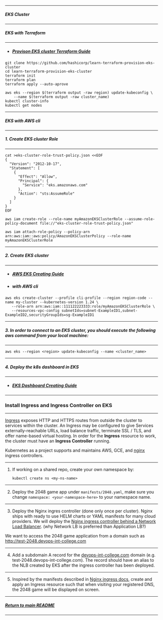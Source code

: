 *********************************************************************
##### EKS Cluster
*********************************************************************
##### EKS with Terraform
*********************************************************************
- ##### [Provison EKS cluster Terraform Guide](https://developer.hashicorp.com/terraform/tutorials/kubernetes/eks)
```shell
git clone https://github.com/hashicorp/learn-terraform-provision-eks-cluster
cd learn-terraform-provision-eks-cluster
terraform init
terraform plan
terraform apply --auto-aprove
```
```shell
aws eks --region $(terraform output -raw region) update-kubeconfig \
    --name $(terraform output -raw cluster_name)
kubectl cluster-info
kubectl get nodes
```
*********************************************************************
##### EKS with AWS cli
*********************************************************************
##### 1. Create EKS cluster Role
*********************************************************************
```shell
cat >eks-cluster-role-trust-policy.json <<EOF
{
  "Version": "2012-10-17",
  "Statement": [
    {
      "Effect": "Allow",
      "Principal": {
        "Service": "eks.amazonaws.com"
      },
      "Action": "sts:AssumeRole"
    }
  ]
}
EOF
```

```shell
aws iam create-role --role-name myAmazonEKSClusterRole --assume-role-policy-document file://"eks-cluster-role-trust-policy.json"
```

```shell
aws iam attach-role-policy --policy-arn arn:aws:iam::aws:policy/AmazonEKSClusterPolicy --role-name myAmazonEKSClusterRole
```
*********************************************************************
##### 2. Create EKS cluster 
*********************************************************************
- ##### [AWS EKS Creating Guide](https://docs.aws.amazon.com/eks/latest/userguide/create-cluster.html)
- ##### with AWS cli 
```shell
aws eks create-cluster --profile cli-profile --region region-code --name my-cluster --kubernetes-version 1.24 \
   --role-arn arn:aws:iam::111122223333:role/myAmazonEKSClusterRole \
   --resources-vpc-config subnetIds=subnet-ExampleID1,subnet-ExampleID2,securityGroupIds=sg-ExampleID1
```
*********************************************************************
##### 3. In order to connect to an EKS cluster, you should execute the following aws command from your local machine:
*********************************************************************
```shell
aws eks --region <region> update-kubeconfig --name <cluster_name>
```
*********************************************************************
##### 4. Deploy the k8s dashboard in EKS
*********************************************************************
-  ##### [EKS Dashboard Creating Guide](https://docs.aws.amazon.com/eks/latest/userguide/dashboard-tutorial.html )
*********************************************************************
### Install Ingress and Ingress Controller on EKS
*********************************************************************
[Ingress](https://kubernetes.io/docs/concepts/services-networking/ingress/#what-is-ingress) exposes HTTP and HTTPS routes from outside the cluster to services within the cluster.
An Ingress may be configured to give Services externally-reachable URLs, load balance traffic, terminate SSL / TLS, and offer name-based virtual hosting.
In order for the **Ingress** resource to work, the cluster must have an **Ingress Controller** running.

Kubernetes as a project supports and maintains AWS, GCE, and [nginx](https://github.com/kubernetes/ingress-nginx) ingress controllers.
*********************************************************************
1. If working on a shared repo, create your own namespace by:
   ```shell
   kubectl create ns <my-ns-name>
   ```
*********************************************************************
2. Deploy the 2048 game app under `manifests/2048.yaml`, make sure you change `namespace: <your-namespace-here>` to your namespace name.
*********************************************************************
3. Deploy the Nginx ingres controller (done only once per cluster). Nginx ships with ready to use HELM charts or YAML manifests for many cloud providers. We will deploy the [Nginx ingress controller behind a Network Load Balancer](https://kubernetes.github.io/ingress-nginx/deploy/#aws). (why Network LB is preferred than Application LB?)

We want to access the 2048 game application from a domain such as http://test-2048.devops-int-college.com
*********************************************************************
4. Add a subdomain A record for the [devops-int-college.com](https://us-east-1.console.aws.amazon.com/route53/v2/hostedzones#ListRecordSets/Z02842682SGSPDJQMJGFT) domain (e.g. test-2048.devops-int-college.com). The record should have an alias to the NLB created by EKS after the ingress controller has been deployed.
*********************************************************************
5. Inspired by the manifests described in [Nginx ingress docs](https://kubernetes.github.io/ingress-nginx/user-guide/basic-usage/#basic-usage-host-based-routing), create and apply an Ingress resource such that when visiting your registered DNS, the 2048 game will be displayed on screen.
*********************************************************************
##### [Return to main README](https://github.com/dmitriyshub/kube-hub)
*********************************************************************


